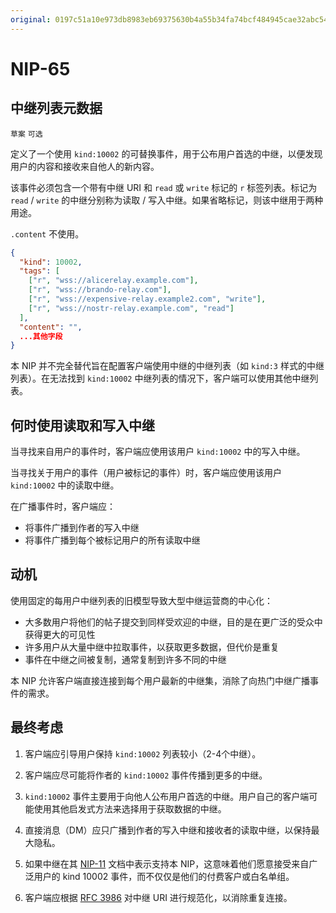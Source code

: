 ```yaml
---
original: 0197c51a10e973db8983eb69375630b4a55b34fa74bcf484945cae32abc545cb
---
```


NIP-65
======

中继列表元数据
--------------

`草案` `可选`

定义了一个使用 `kind:10002` 的可替换事件，用于公布用户首选的中继，以便发现用户的内容和接收来自他人的新内容。

该事件必须包含一个带有中继 URI 和 `read` 或 `write` 标记的 `r` 标签列表。标记为 `read` / `write` 的中继分别称为读取 / 写入中继。如果省略标记，则该中继用于两种用途。

`.content` 不使用。

```json
{
  "kind": 10002,
  "tags": [
    ["r", "wss://alicerelay.example.com"],
    ["r", "wss://brando-relay.com"],
    ["r", "wss://expensive-relay.example2.com", "write"],
    ["r", "wss://nostr-relay.example.com", "read"]
  ],
  "content": "",
  ...其他字段
}
```

本 NIP 并不完全替代旨在配置客户端使用中继的中继列表（如 `kind:3` 样式的中继列表）。在无法找到 `kind:10002` 中继列表的情况下，客户端可以使用其他中继列表。

## 何时使用读取和写入中继

当寻找来自用户的事件时，客户端应使用该用户 `kind:10002` 中的写入中继。

当寻找关于用户的事件（用户被标记的事件）时，客户端应使用该用户 `kind:10002` 中的读取中继。

在广播事件时，客户端应：

- 将事件广播到作者的写入中继
- 将事件广播到每个被标记用户的所有读取中继

## 动机

使用固定的每用户中继列表的旧模型导致大型中继运营商的中心化：

  - 大多数用户将他们的帖子提交到同样受欢迎的中继，目的是在更广泛的受众中获得更大的可见性
  - 许多用户从大量中继中拉取事件，以获取更多数据，但代价是重复
  - 事件在中继之间被复制，通常复制到许多不同的中继

本 NIP 允许客户端直接连接到每个用户最新的中继集，消除了向热门中继广播事件的需求。

## 最终考虑

1. 客户端应引导用户保持 `kind:10002` 列表较小（2-4个中继）。

2. 客户端应尽可能将作者的 `kind:10002` 事件传播到更多的中继。

3. `kind:10002` 事件主要用于向他人公布用户首选的中继。用户自己的客户端可能使用其他启发式方法来选择用于获取数据的中继。

4. 直接消息（DM）应只广播到作者的写入中继和接收者的读取中继，以保持最大隐私。

5. 如果中继在其 [NIP-11](11.md) 文档中表示支持本 NIP，这意味着他们愿意接受来自广泛用户的 kind 10002 事件，而不仅仅是他们的付费客户或白名单组。

6. 客户端应根据 [RFC 3986](https://datatracker.ietf.org/doc/html/rfc3986#section-6) 对中继 URI 进行规范化，以消除重复连接。